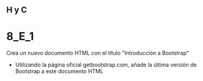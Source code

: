 ## H y C

# 8_E_1

Crea un nuevo documento HTML con el título "Introducción a Bootstrap"

- Utilizando la página oficial getbootstrap.com, añade la última versión de Bootstrap a este documento HTML
